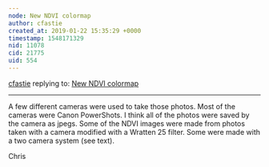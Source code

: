 ```yaml
---
node: New NDVI colormap
author: cfastie
created_at: 2019-01-22 15:35:29 +0000
timestamp: 1548171329
nid: 11078
cid: 21775
uid: 554
---
```




[cfastie](../profile/cfastie) replying to: [New NDVI colormap](../notes/cfastie/08-26-2014/new-ndvi-colormap)

----
A few different cameras were used to take those photos. Most of the cameras were Canon PowerShots. I think all of the photos were saved by the camera as jpegs. Some of the NDVI images were made from photos taken with a camera modified with a Wratten 25 filter. Some were made with a two camera system (see text).

Chris
